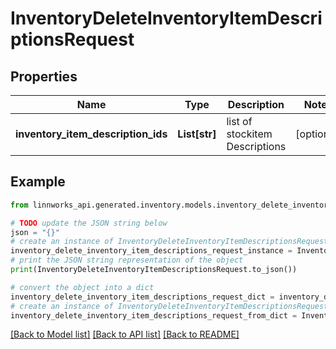# InventoryDeleteInventoryItemDescriptionsRequest


## Properties

Name | Type | Description | Notes
------------ | ------------- | ------------- | -------------
**inventory_item_description_ids** | **List[str]** | list of stockitem Descriptions | [optional] 

## Example

```python
from linnworks_api.generated.inventory.models.inventory_delete_inventory_item_descriptions_request import InventoryDeleteInventoryItemDescriptionsRequest

# TODO update the JSON string below
json = "{}"
# create an instance of InventoryDeleteInventoryItemDescriptionsRequest from a JSON string
inventory_delete_inventory_item_descriptions_request_instance = InventoryDeleteInventoryItemDescriptionsRequest.from_json(json)
# print the JSON string representation of the object
print(InventoryDeleteInventoryItemDescriptionsRequest.to_json())

# convert the object into a dict
inventory_delete_inventory_item_descriptions_request_dict = inventory_delete_inventory_item_descriptions_request_instance.to_dict()
# create an instance of InventoryDeleteInventoryItemDescriptionsRequest from a dict
inventory_delete_inventory_item_descriptions_request_from_dict = InventoryDeleteInventoryItemDescriptionsRequest.from_dict(inventory_delete_inventory_item_descriptions_request_dict)
```
[[Back to Model list]](../README.md#documentation-for-models) [[Back to API list]](../README.md#documentation-for-api-endpoints) [[Back to README]](../README.md)


